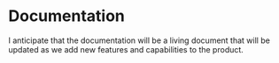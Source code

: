 # Documentation

I anticipate that the documentation will be a living document that will be updated as we add new features and capabilities to the product.